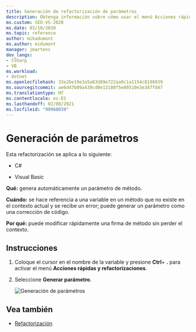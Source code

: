 ```yaml
---
title: Generación de refactorización de parámetros
description: Obtenga información sobre cómo usar el menú Acciones rápidas y refactorizaciones para generar de forma automática un parámetro de método.
ms.custom: SEO-VS-2020
ms.date: 03/10/2020
ms.topic: reference
author: mikadumont
ms.author: midumont
manager: jmartens
dev_langs:
- CSharp
- VB
ms.workload:
- dotnet
ms.openlocfilehash: 33e2be19e3a5a83d89e722aa0c1a1154c8196939
ms.sourcegitcommit: ae6d47b09a439cd0e13180f5e89510e3e347fd47
ms.translationtype: HT
ms.contentlocale: es-ES
ms.lasthandoff: 02/08/2021
ms.locfileid: "99968039"
---
```

# <a name="generate-parameter"></a>Generación de parámetros

Esta refactorización se aplica a lo siguiente:

- C#

- Visual Basic

**Qué:** genera automáticamente un parámetro de método.

**Cuándo:** se hace referencia a una variable en un método que no existe en el contexto actual y se recibe un error; puede generar un parámetro como una corrección de código. 

**Por qué:** puede modificar rápidamente una firma de método sin perder el contexto.

## <a name="how-to"></a>Instrucciones

1. Coloque el cursor en el nombre de la variable y presione **Ctrl**+ **.** para activar el menú **Acciones rápidas y refactorizaciones**.
1. Seleccione **Generar parámetro**.

   ![Generación de parámetros](media/generate-parameter.png) 

## <a name="see-also"></a>Vea también

- [Refactorización](../refactoring-in-visual-studio.md)
